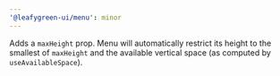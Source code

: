 ```yaml
---
'@leafygreen-ui/menu': minor
---
```


Adds a `maxHeight` prop. Menu will automatically restrict its height to the smallest of `maxHeight` and the available vertical space (as computed by `useAvailableSpace`).

